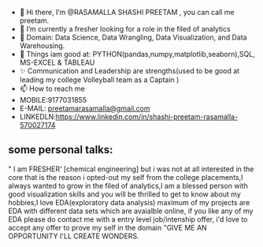 - 👋 Hi there, I’m @RASAMALLA SHASHI PREETAM , you can call me preetam.
- 👀 I’m currently a fresher looking for a role in the filed of  analytics
- 🌱 Domain: Data Science, Data Wrangling, Data Visualization, and Data Warehousing.
- 💞️ Things iam good at: PYTHON(pandas,numpy,matplotlib,seaborn),SQL, MS-EXCEL & TABLEAU
- ✨ Communication and Leadership are strengths(used to be good at leading my college Volleyball team as a Captain )
- 📫 How to reach me 
- MOBILE:9177031855
- E-MAIL: preetamarasamalla@gmail.com
- LINKEDLN:https://www.linkedin.com/in/shashi-preetam-rasamalla-570027174

## some personal talks:  
" I am FRESHER' [chemical engineering] but i was not at all interested in the core that is the reason i opted-out my self from the college placements,I always wanted to grow in the filed of analytics,I am a blessed person with good visualization skills and you will be thrilled to get to know about my hobbies,I love EDA(exploratory data analysis) maximum of my projects are EDA with different data sets which are avaialble online, if you like any of my EDA please do contact me with a entry level job/intenship offer, i'd love to accept any offer to prove my self in the domain "GIVE ME AN OPPORTUNITY I'LL CREATE WONDERS.

<!---
preetamrasamalla/preetamrasamalla is a ✨ special ✨ repository because its `README.md` (this file) appears on your GitHub profile.
You can click the Preview link to take a look at your changes.
--->
